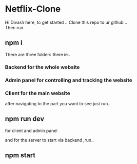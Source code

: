 # Netflix-Clone

Hi Divash here, to get started .. Clone this repo to ur github ..<br/>
Then run 
## npm i

There are three folders there ie..

### Backend for the whole website
### Admin panel for controlling and tracking the website
### Client for the main website

after navigating to the part you want to see just run..
## npm run dev
for client and admin panel 

and for the server to start via backend ,run..
## npm start 
